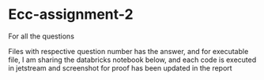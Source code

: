 # Ecc-assignment-2

For all the questions

Files with respective question number has the answer, and for executable file, I am sharing the databricks notebook below, and each code is executed in jetstream and screenshot for proof has been updated in the report
